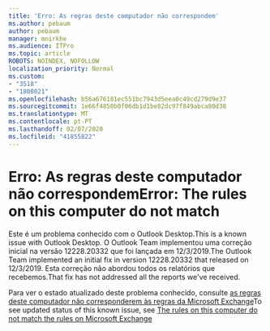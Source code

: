 ```yaml
---
title: 'Erro: As regras deste computador não correspondem'
ms.author: pebaum
author: pebaum
manager: mnirkhe
ms.audience: ITPro
ms.topic: article
ROBOTS: NOINDEX, NOFOLLOW
localization_priority: Normal
ms.custom:
- "3518"
- "1800021"
ms.openlocfilehash: b56a676181ec551bc7943d5eea0c49cd279d9e37
ms.sourcegitcommit: 1e66f4850b0f06db1d1be82dc97f849abca80d38
ms.translationtype: MT
ms.contentlocale: pt-PT
ms.lasthandoff: 02/07/2020
ms.locfileid: "41855822"
---
```

# <a name="error-the-rules-on-this-computer-do-not-match"></a><span data-ttu-id="f9c5c-102">Erro: As regras deste computador não correspondem</span><span class="sxs-lookup"><span data-stu-id="f9c5c-102">Error: The rules on this computer do not match</span></span>

<span data-ttu-id="f9c5c-103">Este é um problema conhecido com o Outlook Desktop.</span><span class="sxs-lookup"><span data-stu-id="f9c5c-103">This is a known issue with Outlook Desktop.</span></span> <span data-ttu-id="f9c5c-104">O Outlook Team implementou uma correção inicial na versão 12228.20332 que foi lançada em 12/3/2019.</span><span class="sxs-lookup"><span data-stu-id="f9c5c-104">The Outlook Team implemented an initial fix in version 12228.20332 that released on 12/3/2019.</span></span> <span data-ttu-id="f9c5c-105">Esta correção não abordou todos os relatórios que recebemos.</span><span class="sxs-lookup"><span data-stu-id="f9c5c-105">That fix has not addressed all the reports we've received.</span></span>

<span data-ttu-id="f9c5c-106">Para ver o estado atualizado deste problema conhecido, consulte [as regras deste computador não corresponderem às regras da Microsoft Exchange](https://support.office.com/article/d032e037-b224-429e-b325-633afde9b5f0)</span><span class="sxs-lookup"><span data-stu-id="f9c5c-106">To see updated status of this known issue, see [The rules on this computer do not match the rules on Microsoft Exchange](https://support.office.com/article/d032e037-b224-429e-b325-633afde9b5f0)</span></span>